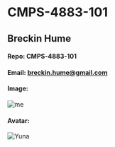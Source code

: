 # CMPS-4883-101

## Breckin Hume
#### Repo: CMPS-4883-101
#### Email: breckin.hume@gmail.com
#### Image:
![me](https://user-images.githubusercontent.com/112154255/188815930-80cac66b-ad63-43bc-b460-f39023e7923f.jpg)
#### Avatar:
![Yuna](https://user-images.githubusercontent.com/112154255/188818002-ef83cb6c-edad-4775-b5c7-f9f17561c23d.jpg)
